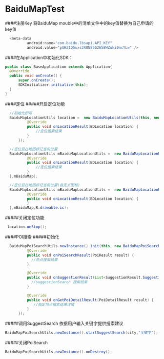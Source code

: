 # BaiduMapTest
####注册Key
  将BaiduMap mouble中的清单文件中的key值替换为自己申请的key值
  ```java
    <meta-data
            android:name="com.baidu.lbsapi.API_KEY"
            android:value="pUHZ1D5uxs2R8N85G2W5BWZuki0ncYLw" />
  ```
####在Application中初始化SDK：
  ```java
  public class BaseApplication extends Application{
    @Override
    public void onCreate() {
        super.onCreate();
        SDKInitializer.initialize(this);
    }
}
  ```
####定位
#####开启定位功能
  ```java
    //初始化即可
    BaiduMapLocationUtils location =  new BaiduMapLocationUtils(this, new BaiduMapLocation() {
            @Override
            public void onLocationResult(BDLocation location) {
                //定位搜索结果
            }
        });
  ```
  ```java
    //定位且在地图标记当前位置
    BaiduMapLocationUtils mBaiduMapLocationUtils =  new BaiduMapLocationUtils(this, new BaiduMapLocation() {
            @Override
            public void onLocationResult(BDLocation location) {
                //定位搜索结果
            }
    },mBaiduMap);
  ```
  ```java
    //定位且在地图标记当前位置(自定义图标)
    BaiduMapLocationUtils mBaiduMapLocationUtils =  new BaiduMapLocationUtils(this, new BaiduMapLocation() {
            @Override
            public void onLocationResult(BDLocation location) {
            }
    },mBaiduMap,R.drawable.ic);
  ```
#####关闭定位功能
  ```java
   location.onStop();
  ```
####POI搜索
#####初始化
  ```java
    BaiduMapPoiSearchUtils.newInstance().init(this, new BaiduMapPoiSearch() {
            @Override
            public void onPoiSearchResult(PoiResult result) {
              //热点搜索结果
            }

            @Override
            public void onSuggestionResult(List<SuggestionResult.SuggestionInfo> list) {
              //suggestionSearch 搜索结果
            }

            @Override
            public void onGetPoiDetailResult(PoiDetailResult result) {
               //指定地点搜索结果详情
            }
        });
  ```
#####调用SuggestSearch
  依据用户输入关键字提供搜索建议
  ```java
  BaiduMapPoiSearchUtils.newInstance().startSuggestSearch(city,"关键字");
  ```
#####关闭PoiSearch
  ```java
  BaiduMapPoiSearchUtils.newInstance().onDestroy();
  ```
